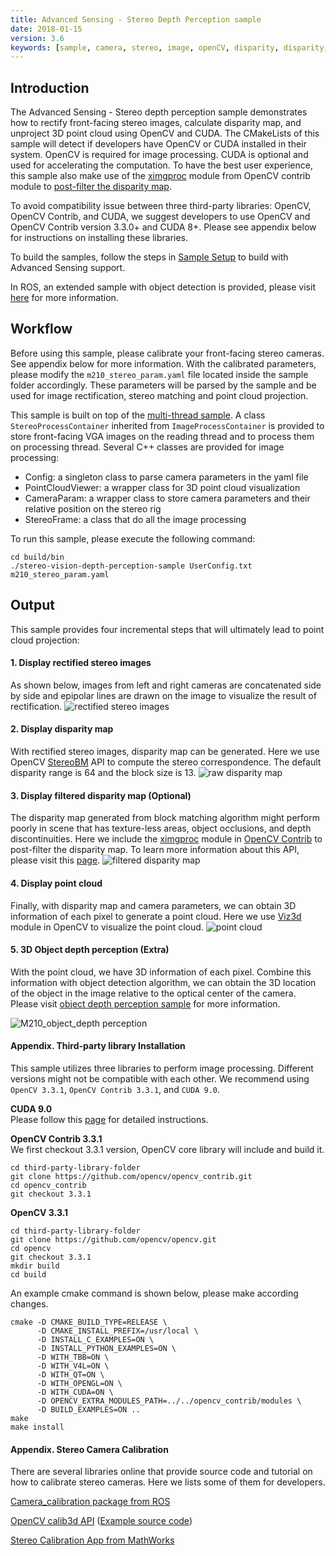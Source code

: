 ```yaml
---
title: Advanced Sensing - Stereo Depth Perception sample
date: 2018-01-15
version: 3.6
keywords: [sample, camera, stereo, image, openCV, disparity, disparity, VGA, QVGA, point cloud]
---
```


## Introduction
The Advanced Sensing - Stereo depth perception sample demonstrates how to rectify front-facing 
stereo images, calculate disparity map, and unproject 3D point cloud using OpenCV and CUDA. 
The CMakeLists of this sample will detect if developers have OpenCV or CUDA installed 
in their system. OpenCV is required for image processing. CUDA is optional and used for accelerating 
the computation. To have the best user experience, this sample also make use of the [ximgproc](https://github.com/opencv/opencv_contrib/tree/3.3.1) module from OpenCV contrib module to 
[post-filter the disparity map](https://docs.opencv.org/3.1.0/d3/d14/tutorial_ximgproc_disparity_filtering.html).

To avoid compatibility issue between three third-party libraries: OpenCV, OpenCV Contrib, and CUDA, 
we suggest developers to use OpenCV and OpenCV Contrib version 3.3.0+ and CUDA 8+. Please see appendix 
below for instructions on installing these libraries.

To build the samples, follow the steps in [Sample Setup](./sample-setup.html) to build with Advanced Sensing support.

In ROS, an extended sample with object detection is provided, 
please visit [here](./advanced-sensing-object-detection.html#Sample-2-Object-Depth-Perception-in-Stereo-Image) for more information.

## Workflow
Before using this sample, please calibrate your front-facing stereo cameras. 
See appendix below for more information. With the calibrated parameters, 
please modify the `m210_stereo_param.yaml` file located inside the sample folder accordingly. These parameters 
will be parsed by the sample and be used for image rectification, stereo matching 
and point cloud projection.

This sample is built on top of the [multi-thread sample](./advanced-sensing-stereo-images.html#Sample-2-Image-Reading-and-Processing-on-Different-Threads). 
A class `StereoProcessContainer` inherited from `ImageProcessContainer` is provided to store front-facing 
VGA images on the reading thread and to process them on processing thread. Several C++ classes are provided for image
processing:

* Config: a singleton class to parse camera parameters in the yaml file
* PointCloudViewer: a wrapper class for 3D point cloud visualization
* CameraParam: a wrapper class to store camera parameters and their relative position on the stereo rig
* StereoFrame: a class that do all the image processing

To run this sample, please execute the following command:

```
cd build/bin
./stereo-vision-depth-perception-sample UserConfig.txt m210_stereo_param.yaml
```

## Output
This sample provides four incremental steps that will ultimately lead to point cloud projection:
#### 1. Display rectified stereo images
As shown below, images from left and right cameras are concatenated side by side and epipolar lines 
are drawn on the image to visualize the result of rectification.
![rectified stereo images](../images/samples/m210_rected_stereo_imgs.jpg)

#### 2. Display disparity map
With rectified stereo images, disparity map can be generated. Here we use OpenCV [StereoBM](https://docs.opencv.org/3.3.0/d9/dba/classcv_1_1StereoBM.html)
API to compute the stereo correspondence. The default disparity range is 64 and the block size is 13.
![raw disparity map](../images/samples/m210_scaled_raw_disparity.jpg)


#### 3. Display filtered disparity map (Optional)
The disparity map generated from block matching algorithm might perform poorly in scene that has
texture-less areas, object occlusions, and depth discontinuities. Here we include the [ximgproc](https://docs.opencv.org/3.3.1/da/d17/group__ximgproc__filters.html)
module in [OpenCV Contrib](https://github.com/opencv/opencv_contrib/tree/3.3.0) to 
post-filter the disparity map. To learn more information about this API, please visit this [page](https://docs.opencv.org/3.1.0/d3/d14/tutorial_ximgproc_disparity_filtering.html).
![filtered disparity map](../images/samples/m210_scaled_filtered_disparity.jpg)


#### 4. Display point cloud
Finally, with disparity map and camera parameters, we can obtain 3D information of each pixel to 
generate a point cloud. Here we use [Viz3d](https://docs.opencv.org/3.3.0/d6/d32/classcv_1_1viz_1_1Viz3d.html)
module in OpenCV to visualize the point cloud.
![point cloud](../images/samples/m210_stereo_pt_cloud_screenshot.png)

#### 5. 3D Object depth perception (Extra)
With the point cloud, we have 3D information of each pixel. Combine this information with 
object detection algorithm, we can obtain the 3D location of the object in 
the image relative to the optical center of the camera. Please visit [object depth perception sample](./advanced-sensing-object-detection.html#Sample-2-Object-Depth-Perception-in-Stereo-Image)
for more information.

![M210_object_depth perception](../images/samples/m210_stereo_pt_cloud.gif)


#### Appendix. Third-party library Installation
This sample utilizes three libraries to perform image processing. 
Different versions might not be compatible with each other. 
We recommend using `OpenCV 3.3.1`, `OpenCV Contrib 3.3.1`, and `CUDA 9.0`.
<br />


**CUDA 9.0**<br />
Please follow this [page](http://docs.nvidia.com/cuda/cuda-installation-guide-linux/index.html) for detailed instructions.

**OpenCV Contrib 3.3.1**<br />
We first checkout 3.3.1 version, OpenCV core library will include and build it.
```
cd third-party-library-folder
git clone https://github.com/opencv/opencv_contrib.git
cd opencv_contrib
git checkout 3.3.1
```


**OpenCV 3.3.1**<br />
```
cd third-party-library-folder
git clone https://github.com/opencv/opencv.git
cd opencv
git checkout 3.3.1
mkdir build
cd build
```

An example cmake command is shown below, please make according changes.
```
cmake -D CMAKE_BUILD_TYPE=RELEASE \
      -D CMAKE_INSTALL_PREFIX=/usr/local \
      -D INSTALL_C_EXAMPLES=ON \
      -D INSTALL_PYTHON_EXAMPLES=ON \
      -D WITH_TBB=ON \
      -D WITH_V4L=ON \
      -D WITH_QT=ON \
      -D WITH_OPENGL=ON \
      -D WITH_CUDA=ON \
      -D OPENCV_EXTRA_MODULES_PATH=../../opencv_contrib/modules \
      -D BUILD_EXAMPLES=ON ..​
make
make install
```

#### Appendix. Stereo Camera Calibration
There are several libraries online that provide source code and tutorial on how to calibrate 
stereo cameras. Here we lists some of them for developers.

[Camera_calibration package from ROS](http://wiki.ros.org/camera_calibration/Tutorials/StereoCalibration)

[OpenCV calib3d API](https://docs.opencv.org/3.0-beta/modules/calib3d/doc/camera_calibration_and_3d_reconstruction.html#stereocalibrate
) ([Example source code](https://github.com/opencv/opencv/blob/3.3.1/samples/cpp/stereo_calib.cpp))

[Stereo Calibration App from MathWorks](https://www.mathworks.com/help/vision/ug/stereo-camera-calibrator-app.html?s_tid=gn_loc_drop
)
